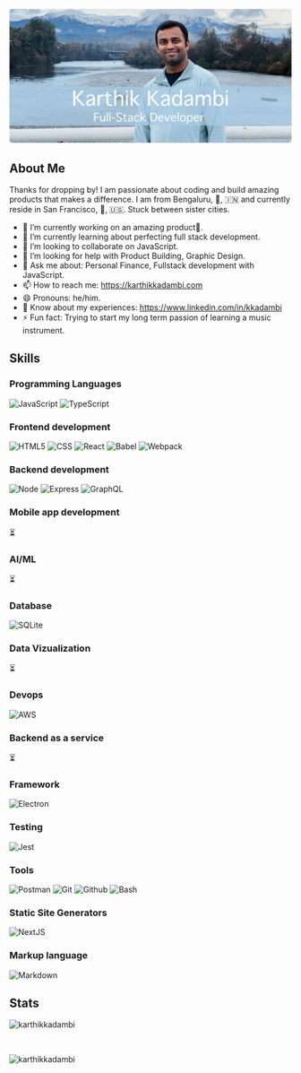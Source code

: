 <!--
**KarthikKadambi/KarthikKadambi** is a ✨ _special_ ✨ repository because its `README.md` (this file) appears on your GitHub profile.

Here are some ideas to get you started:

- 🔭 I’m currently working on ...
- 🌱 I’m currently learning ...
- 👯 I’m looking to collaborate on ...
- 🤔 I’m looking for help with ...
- 💬 Ask me about ...
- 📫 How to reach me: ...
- 😄 Pronouns: ...
- ⚡ Fun fact: ...
-->

![Github Header](header-image.jpg)

## About Me

Thanks for dropping by! I am passionate about coding and build amazing products that makes a difference.
I am from Bengaluru, 🐘, 🇮🇳  and currently reside in San Francisco, 🐻, 🇺🇸. Stuck between sister cities.

- 🔭 I’m currently working on an amazing product🤫.
- 🌱 I’m currently learning about perfecting full stack development.
- 👯 I’m looking to collaborate on JavaScript.
- 🤔 I’m looking for help with Product Building, Graphic Design.
- 💬 Ask me about: Personal Finance, Fullstack development with JavaScript.
- 📫 How to reach me: https://karthikkadambi.com
- 😄 Pronouns: he/him.
- 📄 Know about my experiences: https://www.linkedin.com/in/kkadambi
- ⚡ Fun fact: Trying to start my long term passion of learning a music instrument.
  
## Skills

### Programming Languages
![JavaScript](https://img.shields.io/badge/JavaScript-F7DF1E?style=for-the-badge&logo=javascript&logoColor=black)
![TypeScript](https://img.shields.io/badge/TypeScript-3178C6?style=for-the-badge&logo=typescript&logoColor=black)

### Frontend development
![HTML5](https://img.shields.io/badge/HTML5-E34F26?style=for-the-badge&logo=html5&logoColor=black)
![CSS](https://img.shields.io/badge/CSS-663399?style=for-the-badge&logo=css&logoColor=white)
![React](https://img.shields.io/badge/React-61DAFB?style=for-the-badge&logo=react&logoColor=black)
![Babel](https://img.shields.io/badge/Babel-F9DC3E?style=for-the-badge&logo=babel&logoColor=black)
![Webpack](https://img.shields.io/badge/Webpack-8DD6F9?style=for-the-badge&logo=webpack&logoColor=black)


### Backend development
![Node](https://img.shields.io/badge/Node-5FA04E?style=for-the-badge&logo=nodedotjs&logoColor=black)
![Express](https://img.shields.io/badge/Express-000000?style=for-the-badge&logo=express&logoColor=white)
![GraphQL](https://img.shields.io/badge/GraphQL-E10098?style=for-the-badge&logo=graphql&logoColor=black)

### Mobile app development
⏳

### AI/ML
⏳

### Database
![SQLite](https://img.shields.io/badge/SQLite-003B57?style=for-the-badge&logo=sqlite&logoColor=white)

### Data Vizualization
⏳

### Devops
![AWS](https://img.shields.io/badge/AWS-232F3E?style=for-the-badge&logo=amazonwebservices&logoColor=white)

### Backend as a service
⏳

### Framework
![Electron](https://img.shields.io/badge/Electron-47848F?style=for-the-badge&logo=electron&logoColor=white)

### Testing
![Jest](https://img.shields.io/badge/Jest-C21325?style=for-the-badge&logo=jest&logoColor=white)

### Tools
![Postman](https://img.shields.io/badge/Postman-FF6C37?style=for-the-badge&logo=postman&logoColor=white)
![Git](https://img.shields.io/badge/Git-F05032?style=for-the-badge&logo=git&logoColor=white)
![Github](https://img.shields.io/badge/Github-181717?style=for-the-badge&logo=github&logoColor=white)
![Bash](https://img.shields.io/badge/Bash-4EAA25?style=for-the-badge&logo=gnubash&logoColor=white)

### Static Site Generators
![NextJS](https://img.shields.io/badge/NextJS-000000?style=for-the-badge&logo=nextdotjs&logoColor=white)

### Markup language 
![Markdown](https://img.shields.io/badge/Markdown-000000?style=for-the-badge&logo=markdown&logoColor=white)

## Stats

<p><img src="https://github-readme-stats.vercel.app/api/top-langs?username=karthikkadambi&show_icons=true&locale=en&layout=compact" alt="karthikkadambi" /></p><br/>

<p><img src="https://github-readme-stats.vercel.app/api?username=karthikkadambi&show_icons=true&locale=en" alt="karthikkadambi" />
